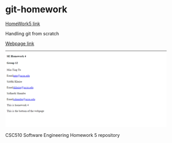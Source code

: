 # git-homework

<a href='https://txt.github.io/se24fall/git.html'>HomeWork5 link</a>
<p>Handling git from scratch</p>
<a href='https://csc510-se-group.github.io/git-homework/'>Webpage link</a>

![image](./screenshot%20webpage.png)

CSC510 Software Engineering Homework 5 repository
